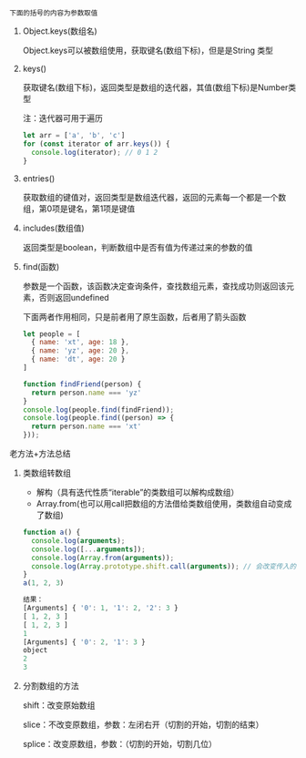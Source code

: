 	下面的括号的内容为参数取值

1. Object.keys(数组名)

   Object.keys可以被数组使用，获取键名(数组下标)，但是是String 类型

2. keys()

   获取键名(数组下标)，返回类型是数组的迭代器，其值(数组下标)是Number类型

   注：迭代器可用于遍历

   ```js
   let arr = ['a', 'b', 'c']
   for (const iterator of arr.keys()) {
     console.log(iterator); // 0 1 2
   }
   ```

3. entries()

   获取数组的键值对，返回类型是数组迭代器，返回的元素每一个都是一个数组，第0项是键名，第1项是键值

4. includes(数组值)

   返回类型是boolean，判断数组中是否有值为传递过来的参数的值

5. find(函数)

   参数是一个函数，该函数决定查询条件，查找数组元素，查找成功则返回该元素，否则返回undefined

   下面两者作用相同，只是前者用了原生函数，后者用了箭头函数

   ```js
   let people = [
     { name: 'xt', age: 18 },
     { name: 'yz', age: 20 },
     { name: 'dt', age: 20 }
   ]
   
   function findFriend(person) {
     return person.name === 'yz' 
   }
   console.log(people.find(findFriend));
   console.log(people.find((person) => {
     return person.name === 'xt'
   }));
   ```

老方法+方法总结

1. 类数组转数组 

   - 解构（具有迭代性质“iterable”的类数组可以解构成数组）
   - Array.from(也可以用call把数组的方法借给类数组使用，类数组自动变成了数组)

   ```js
   function a() {
     console.log(arguments);
     console.log([...arguments]);
     console.log(Array.from(arguments));
     console.log(Array.prototype.shift.call(arguments)); // 会改变传入的参数，传入的参数变成了去除首部的类数组
   }
   a(1, 2, 3)
   
   结果：
   [Arguments] { '0': 1, '1': 2, '2': 3 }
   [ 1, 2, 3 ]
   [ 1, 2, 3 ]
   1
   [Arguments] { '0': 2, '1': 3 }
   object
   2
   3
   ```

2. 分割数组的方法

   shift：改变原始数组

   slice：不改变原数组，参数：左闭右开（切割的开始，切割的结束）

   splice：改变原数组，参数：（切割的开始，切割几位）





